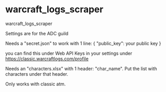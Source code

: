 # warcraft_logs_scraper
warcraft_logs_scraper

Settings are for the ADC guild

Needs a "secret.json" to work with 1 line:
{
  "public_key": your public key
}

you can find this under Web API Keys in your settings under https://classic.warcraftlogs.com/profile

Needs an "characters.xlsx" with 1 header: "char_name". Put the list with characters under that header.

Only works with classic atm.

